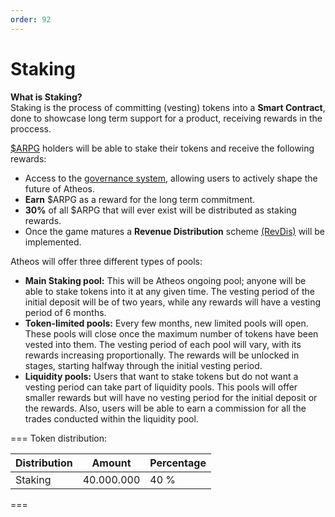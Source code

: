 ```yaml
---
order: 92
---
```


# Staking
**What is Staking?**  
Staking is the process of committing (vesting) tokens into a **Smart Contract**, done to showcase long term support for a product, receiving rewards in the proccess.  

[$ARPG](https://atheosgame.github.io/tokenomics/arpgtoken/) holders will be able to stake their tokens and receive the following rewards:

- Access to the [governance system](https://atheosgame.github.io/governance/fairgovernance/), allowing users to actively shape the future of Atheos.
- **Earn** $ARPG as a reward for the long term commitment.
- **30%** of all $ARPG that will ever exist will be distributed as staking rewards.
- Once the game matures a **Revenue Distribution** scheme [(RevDis)](https://atheosgame.github.io/tokenomics/treasury/) will be implemented.

Atheos will offer three different types of pools:

- **Main Staking pool:** This will be Atheos ongoing pool; anyone will be able to stake tokens into it at any given time. The vesting period of the initial deposit will be of two years, while any rewards will have a vesting period of 6 months.
- **Token-limited pools:** Every few months, new limited pools will open. These pools will close once the maximum number of tokens have been vested into them. The vesting period of each pool will vary, with its rewards increasing proportionally. The rewards will be unlocked in stages, starting halfway through the initial vesting period.
- **Liquidity pools:** Users that want to stake tokens but do not want a vesting period can take part of liquidity pools. This pools will offer smaller rewards but will have no vesting period for the initial deposit or the rewards. Also, users will be able to earn a commission for all the trades conducted within the liquidity pool.

=== Token distribution:

Distribution       | Amount       | Percentage
---                | ---          | ---
Staking            | 40.000.000   | 40 %
===
